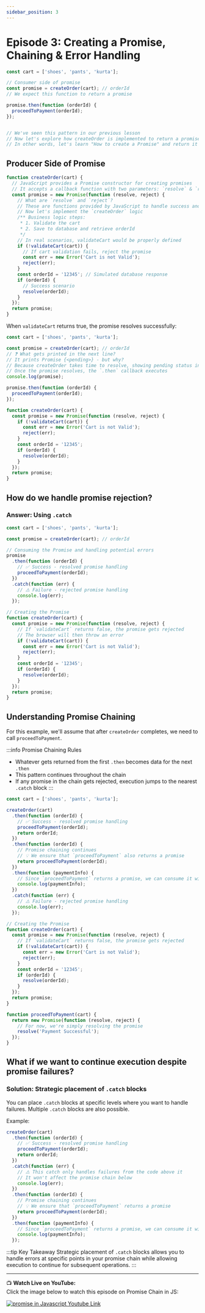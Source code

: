 ```yaml
---
sidebar_position: 3
---
```


# Episode 3: Creating a Promise, Chaining & Error Handling

```js
const cart = ['shoes', 'pants', 'kurta'];

// Consumer side of promise
const promise = createOrder(cart); // orderId
// We expect this function to return a promise

promise.then(function (orderId) {
  proceedToPayment(orderId);
});


// We've seen this pattern in our previous lesson
// Now let's explore how createOrder is implemented to return a promise
// In other words, let's learn "How to create a Promise" and return it
```

## Producer Side of Promise

```js
function createOrder(cart) {
  // JavaScript provides a Promise constructor for creating promises
  // It accepts a callback function with two parameters: `resolve` & `reject`
  const promise = new Promise(function (resolve, reject) {
    // What are `resolve` and `reject`?
    // These are functions provided by JavaScript to handle success and failure scenarios
    // Now let's implement the `createOrder` logic
    /** Business logic steps:
     * 1. Validate the cart
     * 2. Save to database and retrieve orderId
     */
    // In real scenarios, validateCart would be properly defined
    if (!validateCart(cart)) {
      // If cart validation fails, reject the promise
      const err = new Error('Cart is not Valid');
      reject(err);
    }
    const orderId = '12345'; // Simulated database response
    if (orderId) {
      // Success scenario
      resolve(orderId);
    }
  });
  return promise;
}
```

When `validateCart` returns true, the promise resolves successfully:

```js
const cart = ['shoes', 'pants', 'kurta'];

const promise = createOrder(cart); // orderId
// ❓ What gets printed in the next line?
// It prints Promise {<pending>} - but why?
// Because createOrder takes time to resolve, showing pending status initially
// Once the promise resolves, the `.then` callback executes
console.log(promise);

promise.then(function (orderId) {
  proceedToPayment(orderId);
});

function createOrder(cart) {
  const promise = new Promise(function (resolve, reject) {
    if (!validateCart(cart)) {
      const err = new Error('Cart is not Valid');
      reject(err);
    }
    const orderId = '12345';
    if (orderId) {
      resolve(orderId);
    }
  });
  return promise;
}
```

## How do we handle promise rejection?

### Answer: Using `.catch`

```js
const cart = ['shoes', 'pants', 'kurta'];

const promise = createOrder(cart); // orderId

// Consuming the Promise and handling potential errors
promise
  .then(function (orderId) {
    // ✅ Success - resolved promise handling
    proceedToPayment(orderId);
  })
  .catch(function (err) {
    // ⚠️ Failure - rejected promise handling
    console.log(err);
  });

// Creating the Promise
function createOrder(cart) {
  const promise = new Promise(function (resolve, reject) {
    // If `validateCart` returns false, the promise gets rejected
    // The browser will then throw an error
    if (!validateCart(cart)) {
      const err = new Error('Cart is not Valid');
      reject(err);
    }
    const orderId = '12345';
    if (orderId) {
      resolve(orderId);
    }
  });
  return promise;
}
```

## Understanding Promise Chaining

For this example, we'll assume that after `createOrder` completes, we need to call `proceedToPayment`.

:::info Promise Chaining Rules
- Whatever gets returned from the first `.then` becomes data for the next `.then`
- This pattern continues throughout the chain
- If any promise in the chain gets rejected, execution jumps to the nearest `.catch` block
:::

```js
const cart = ['shoes', 'pants', 'kurta'];

createOrder(cart)
  .then(function (orderId) {
    // ✅ Success - resolved promise handling
    proceedToPayment(orderId);
    return orderId;
  })
  .then(function (orderId) {
    // Promise chaining continues
    // 💡 We ensure that `proceedToPayment` also returns a promise
    return proceedToPayment(orderId);
  })
  .then(function (paymentInfo) {
    // Since `proceedToPayment` returns a promise, we can consume it with `.then`
    console.log(paymentInfo);
  })
  .catch(function (err) {
    // ⚠️ Failure - rejected promise handling
    console.log(err);
  });

// Creating the Promise
function createOrder(cart) {
  const promise = new Promise(function (resolve, reject) {
    // If `validateCart` returns false, the promise gets rejected
    if (!validateCart(cart)) {
      const err = new Error('Cart is not Valid');
      reject(err);
    }
    const orderId = '12345';
    if (orderId) {
      resolve(orderId);
    }
  });
  return promise;
}

function proceedToPayment(cart) {
  return new Promise(function (resolve, reject) {
    // For now, we're simply resolving the promise
    resolve('Payment Successful');
  });
}
```

## What if we want to continue execution despite promise failures?

### Solution: Strategic placement of `.catch` blocks

You can place `.catch` blocks at specific levels where you want to handle failures. Multiple `.catch` blocks are also possible.

Example:

```js
createOrder(cart)
  .then(function (orderId) {
    // ✅ Success - resolved promise handling
    proceedToPayment(orderId);
    return orderId;
  })
  .catch(function (err) {
    // ⚠️ This catch only handles failures from the code above it
    // It won't affect the promise chain below
    console.log(err);
  })
  .then(function (orderId) {
    // Promise chaining continues
    // 💡 We ensure that `proceedToPayment` returns a promise
    return proceedToPayment(orderId);
  })
  .then(function (paymentInfo) {
    // Since `proceedToPayment` returns a promise, we can consume it with `.then`
    console.log(paymentInfo);
  });
```

:::tip Key Takeaway
Strategic placement of `.catch` blocks allows you to handle errors at specific points in your promise chain while allowing execution to continue for subsequent operations.
:::

---

📺 **Watch Live on YouTube:**  
Click the image below to watch this episode on Promise Chain in JS:

[![promise in Javascript Youtube Link](https://img.youtube.com/vi/U74BJcr8NeQ/0.jpg)](https://www.youtube.com/watch?v=U74BJcr8NeQ&list=PLlasXeu85E9eWOpw9jxHOQyGMRiBZ60aX&index=4&ab_channel=AkshaySaini)